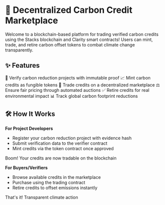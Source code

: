 # 🌿 Decentralized Carbon Credit Marketplace

Welcome to a blockchain-based platform for trading verified carbon credits using the Stacks blockchain and Clarity smart contracts! Users can mint, trade, and retire carbon offset tokens to combat climate change transparently.

## ✨ Features

🔬 Verify carbon reduction projects with immutable proof
📈 Mint carbon credits as fungible tokens
🔄 Trade credits on a decentralized marketplace
⚖️ Ensure fair pricing through automated auctions
✅ Retire credits for real environmental impact
📊 Track global carbon footprint reductions

## 🛠 How It Works

**For Project Developers**

- Register your carbon reduction project with evidence hash
- Submit verification data to the verifier contract
- Mint credits via the token contract once approved

Boom! Your credits are now tradable on the blockchain

**For Buyers/Verifiers**

- Browse available credits in the marketplace
- Purchase using the trading contract
- Retire credits to offset emissions instantly

That's it! Transparent climate action